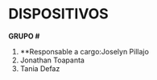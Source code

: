 # DISPOSITIVOS

**GRUPO # <numero>**
1. **Responsable a cargo:Joselyn Pillajo
2. Jonathan Toapanta
3. Tania Defaz

